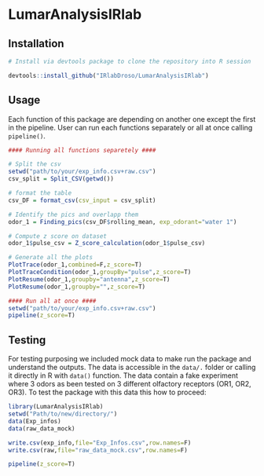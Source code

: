 # LumarAnalysisIRlab
## Installation

```R
# Install via devtools package to clone the repository into R session 

devtools::install_github("IRlabDroso/LumarAnalysisIRlab")
```

## Usage

Each function of this package are depending on another one except the first in the pipeline. User can run each functions separately or all at once calling `pipeline()`.

```R
#### Running all functions separetely ####

# Split the csv 
setwd("path/to/your/exp_info.csv+raw.csv")
csv_split = Split_CSV(getwd())

# format the table 
csv_DF = format_csv(csv_input = csv_split)

# Identify the pics and overlapp them
odor_1 = Finding_pics(csv_DF$rolling_mean, exp_odorant="water 1")

# Compute z score on dataset
odor_1$pulse_csv = Z_score_calculation(odor_1$pulse_csv)

# Generate all the plots
PlotTrace(odor_1,combined=F,z_score=T)
PlotTraceCondition(odor_1,groupBy="pulse",z_score=T)
PlotResume(odor_1,groupby="antenna",z_score=T)
PlotResume(odor_1,groupby="",z_score=T)

#### Run all at once ####
setwd("path/to/your/exp_info.csv+raw.csv")
pipeline(z_score=T)
```
## Testing 

For testing purposing we included mock data to make run the package and understand the outputs. The data is accessible in the `data/.` folder or calling it directly in R with `data()` function. The data contain a fake experiment where 3 odors as been tested on 3 different olfactory receptors (OR1, OR2, OR3). To test the package with this data this how to proceed:
```R
library(LumarAnalysisIRlab)
setwd("Path/to/new/directory/")
data(Exp_infos)
data(raw_data_mock)

write.csv(exp_info,file="Exp_Infos.csv",row.names=F)
write.csv(raw,file="raw_data_mock.csv",row.names=F)

pipeline(z_score=T)

```


